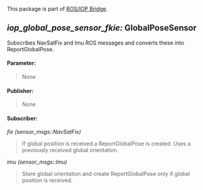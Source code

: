 This package is part of [ROS/IOP Bridge](https://github.com/fkie/iop_core/blob/master/README.md).


## _iop_global_pose_sensor_fkie:_ GlobalPoseSensor

Subscribes NavSatFix and Imu ROS messages and converts these into ReportGlobalPose. 

#### Parameter:

> None

#### Publisher:

> None

#### Subscriber:

_fix (sensor_msgs::NavSatFix)_

> If global position is received a ReportGlobalPose is created. Uses a previously received global orientation.

_imu (sensor_msgs::Imu)_

> Store global orientation and create ReportGlobalPose only if global position is received.
